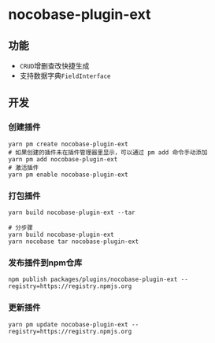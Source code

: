 # nocobase-plugin-ext

## 功能

- `CRUD`增删查改快捷生成
- 支持数据字典`FieldInterface`

## 开发

### 创建插件

```shell
yarn pm create nocobase-plugin-ext
# 如果创建的插件未在插件管理器里显示，可以通过 pm add 命令手动添加
yarn pm add nocobase-plugin-ext
# 激活插件
yarn pm enable nocobase-plugin-ext
```

### 打包插件

```shell
yarn build nocobase-plugin-ext --tar

# 分步骤
yarn build nocobase-plugin-ext
yarn nocobase tar nocobase-plugin-ext
```

### 发布插件到npm仓库

```shell
npm publish packages/plugins/nocobase-plugin-ext --registry=https://registry.npmjs.org
```

### 更新插件

```shell
yarn pm update nocobase-plugin-ext --registry=https://registry.npmjs.org
```
